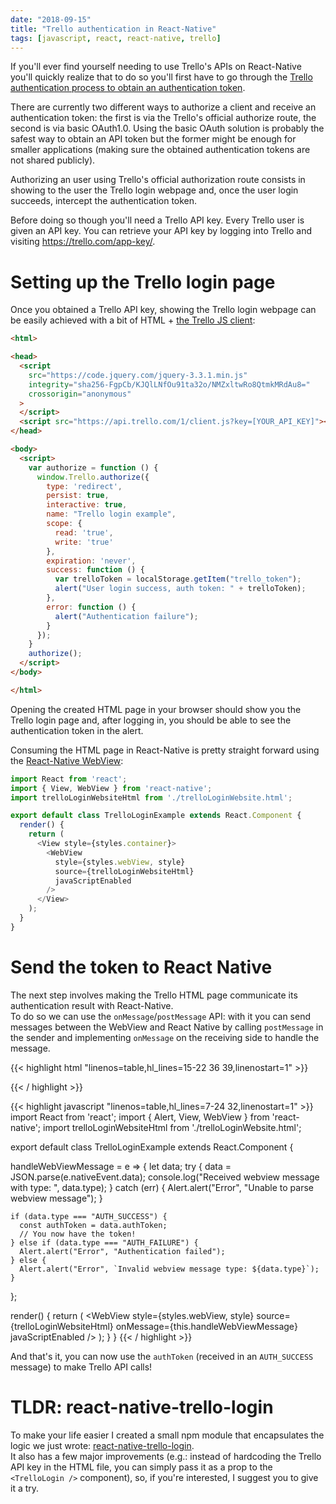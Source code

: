 ```yaml
---
date: "2018-09-15"
title: "Trello authentication in React-Native"
tags: [javascript, react, react-native, trello]
---
```


If you'll ever find yourself needing to use Trello's APIs on React-Native you'll quickly realize that to do so you'll first have to go through the [Trello authentication process to obtain an authentication token](https://developers.trello.com/page/authorization).  

<!--more-->  

There are currently two different ways to authorize a client and receive an authentication token: the first is via the Trello's official authorize route, the second is via basic OAuth1.0. 
Using the basic OAuth solution is probably the safest way to obtain an API token but the former might be enough for smaller applications (making sure the obtained authentication tokens are not shared publicly).   

Authorizing an user using Trello's official authorization route consists in showing to the user the Trello login webpage and, once the user login succeeds, intercept the authentication token.  

Before doing so though you'll need a Trello API key. Every Trello user is given an API key. You can retrieve your API key by logging into Trello and visiting https://trello.com/app-key/.  

# Setting up the Trello login page
Once you obtained a Trello API key, showing the Trello login webpage can be easily achieved with a bit of HTML + [the Trello JS client](https://developers.trello.com/docs/clientjs):

```html
<html>

<head>
  <script 
    src="https://code.jquery.com/jquery-3.3.1.min.js" 
    integrity="sha256-FgpCb/KJQlLNfOu91ta32o/NMZxltwRo8QtmkMRdAu8="
    crossorigin="anonymous"
  >
  </script>
  <script src="https://api.trello.com/1/client.js?key=[YOUR_API_KEY]"></script>
</head>

<body>
  <script>
    var authorize = function () {
      window.Trello.authorize({
        type: 'redirect',
        persist: true,
        interactive: true,
        name: "Trello login example",
        scope: {
          read: 'true',
          write: 'true'
        },
        expiration: 'never',
        success: function () {
          var trelloToken = localStorage.getItem("trello_token");
          alert("User login success, auth token: " + trelloToken);
        },
        error: function () {
          alert("Authentication failure");
        }
      });
    }
    authorize();
  </script>
</body>

</html>
```

Opening the created HTML page in your browser should show you the Trello login page and, after logging in, you should be able to see the authentication token in the alert.

Consuming the HTML page in React-Native is pretty straight forward using the [React-Native WebView](https://facebook.github.io/react-native/docs/webview):
```javascript
import React from 'react';
import { View, WebView } from 'react-native';
import trelloLoginWebsiteHtml from './trelloLoginWebsite.html';

export default class TrelloLoginExample extends React.Component {
  render() {
    return (
      <View style={styles.container}>
        <WebView
          style={styles.webView, style}
          source={trelloLoginWebsiteHtml}
          javaScriptEnabled
        />
      </View>
    );
  }
}
```

# Send the token to React Native

The next step involves making the Trello HTML page communicate its authentication result with React-Native.  
To do so we can use the `onMessage`/`postMessage` API: with it you can send messages between the WebView and React Native by calling `postMessage` in the sender and implementing `onMessage` on the receiving side to handle the message.

{{< highlight html "linenos=table,hl_lines=15-22 36 39,linenostart=1" >}}
<html>

<head>
  <script 
    src="https://code.jquery.com/jquery-3.3.1.min.js" 
    integrity="sha256-FgpCb/KJQlLNfOu91ta32o/NMZxltwRo8QtmkMRdAu8="
    crossorigin="anonymous"
  >
  </script>
  <script src="https://api.trello.com/1/client.js?key=[YOUR_API_KEY]"></script>
</head>

<body>
  <script>
    var sendToReactNative = function (data) {
      // React-Native can only handle string messages.
      // In order to distinguish a success message from a failure one our best 
      // bet is sending a stringified JSON data with a field that marks 
      // the type of message (e.g.: { type: "AUTH_SUCCESS"/"AUTH_FAILURE" }).
      var stringData = JSON.stringify(data)
      window.postMessage(stringData, "*");
    };
    var authorize = function () {
      window.Trello.authorize({
        type: 'redirect',
        persist: true,
        interactive: true,
        name: "Trello login example",
        scope: {
          read: 'true',
          write: 'true'
        },
        expiration: 'never',
        success: function () {
          var trelloToken = localStorage.getItem("trello_token");
          sendToReactNative({ type: "AUTH_SUCCESS", authToken: trelloToken });
        },
        error: function () {
          sendToReactNative({ type: "AUTH_FAILURE" });
        }
      });
    }
    authorize();
  </script>
</body>

</html>
{{< / highlight >}}

{{< highlight javascript "linenos=table,hl_lines=7-24 32,linenostart=1" >}}
import React from 'react';
import { Alert, View, WebView } from 'react-native';
import trelloLoginWebsiteHtml from './trelloLoginWebsite.html';

export default class TrelloLoginExample extends React.Component {

  handleWebViewMessage = e => {
    let data;
    try {
      data = JSON.parse(e.nativeEvent.data);
      console.log("Received webview message with type: ", data.type);
    } catch (err) {
      Alert.alert("Error", "Unable to parse webview message");
    }

    if (data.type === "AUTH_SUCCESS") {
      const authToken = data.authToken;
      // You now have the token!
    } else if (data.type === "AUTH_FAILURE") {
      Alert.alert("Error", "Authentication failed");
    } else {
      Alert.alert("Error", `Invalid webview message type: ${data.type}`);
    }
  };

  render() {
    return (
      <View style={styles.container}>
        <WebView
          style={styles.webView, style}
          source={trelloLoginWebsiteHtml}
          onMessage={this.handleWebViewMessage}
          javaScriptEnabled
        />
      </View>
    );
  }
}
{{< / highlight >}}

And that's it, you can now use the `authToken` (received in an `AUTH_SUCCESS` message) to make Trello API calls!


# TLDR: react-native-trello-login

To make your life easier I created a small npm module that encapsulates the logic we just wrote: [react-native-trello-login](https://github.com/mmazzarolo/react-native-trello-login).  
It also has a few major improvements (e.g.: instead of hardcoding the Trello API key in the HTML file, you can simply pass it as a prop to the `<TrelloLogin />` component), so, if you're interested, I suggest you to give it a try. 
